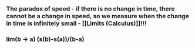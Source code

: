### The paradox of speed - if there is no change in time, there cannot be a change in speed, so we measure when the change in time is infinitely small - [[Limits (Calculus)]]!!!

### lim(b -> a)   (s(b)-s(a))/(b-a)